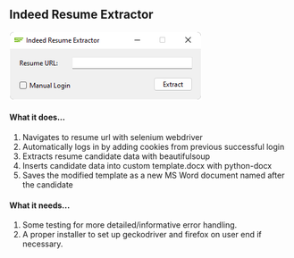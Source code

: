<h2>Indeed Resume Extractor</h2>

![Interface Image](/resources/interface.png?raw=true) <br>

<h4>What it does...</h4>

1. Navigates to resume url with selenium webdriver
2. Automatically logs in by adding cookies from previous successful login
3. Extracts resume candidate data with beautifulsoup
4. Inserts candidate data into custom template.docx with python-docx
5. Saves the modified template as a new MS Word document named after the candidate

<h4>What it needs...</h4>

1. Some testing for more detailed/informative error handling.
2. A proper installer to set up geckodriver and firefox on user end if necessary.
